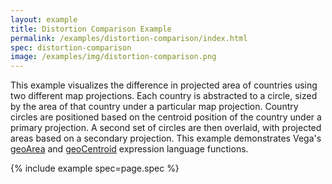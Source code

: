 ```yaml
---
layout: example
title: Distortion Comparison Example
permalink: /examples/distortion-comparison/index.html
spec: distortion-comparison
image: /examples/img/distortion-comparison.png
---
```


This example visualizes the difference in projected area of countries using two different map projections. Each country is abstracted to a circle, sized by the area of that country under a particular map projection. Country circles are positioned based on the centroid position of the country under a primary projection. A second set of circles are then overlaid, with projected areas based on a secondary projection. This example demonstrates Vega's [geoArea](../../docs/expressions/#geoArea) and [geoCentroid](../../docs/expressions/#geoCentroid) expression language functions.

{% include example spec=page.spec %}
